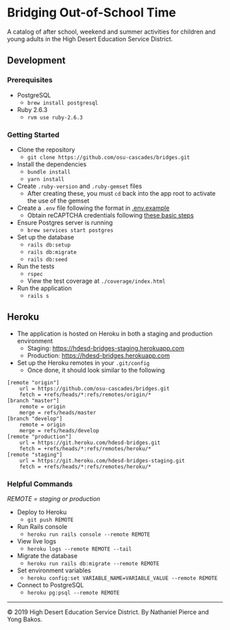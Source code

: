 # Bridging Out-of-School Time

A catalog of after school, weekend and summer activities for children and young adults in the High Desert Education Service District.

## Development

### Prerequisites
* PostgreSQL
    * `brew install postgresql`
* Ruby 2.6.3
    * `rvm use ruby-2.6.3`

### Getting Started
* Clone the repository
    * `git clone https://github.com/osu-cascades/bridges.git`
* Install the dependencies
    * `bundle install`
    * `yarn install`
* Create `.ruby-version` and `.ruby-gemset` files
    * After creating these, you must `cd` back into the app root to activate the use of the gemset
* Create a `.env` file following the format in [.env.example](./.env.example)
    * Obtain reCAPTCHA credentials following [these basic steps](https://developers.google.com/recaptcha/intro#overview)
* Ensure Postgres server is running
    * `brew services start postgres`
* Set up the database
    * `rails db:setup`
    * `rails db:migrate`
    * `rails db:seed`
* Run the tests
    * `rspec`
    *  View the test coverage at `./coverage/index.html`
* Run the application
    * `rails s`

## Heroku
* The application is hosted on Heroku in both a staging and production environment
    * Staging: https://hdesd-bridges-staging.herokuapp.com
    * Production: https://hdesd-bridges.herokuapp.com
* Set up the Heroku remotes in your `.git/config`
  * Once done, it should look similar to the following

```
[remote "origin"]
	url = https://github.com/osu-cascades/bridges.git
	fetch = +refs/heads/*:refs/remotes/origin/*
[branch "master"]
	remote = origin
	merge = refs/heads/master
[branch "develop"]
	remote = origin
	merge = refs/heads/develop
[remote "production"]
	url = https://git.heroku.com/hdesd-bridges.git
	fetch = +refs/heads/*:refs/remotes/heroku/*
[remote "staging"]
	url = https://git.heroku.com/hdesd-bridges-staging.git
	fetch = +refs/heads/*:refs/remotes/heroku/*
```

### Helpful Commands

_REMOTE = staging or production_
* Deploy to Heroku
  * `git push REMOTE`
* Run Rails console
  * `heroku run rails console --remote REMOTE`
* View live logs
  * `heroku logs --remote REMOTE --tail`
* Migrate the database
    * `heroku run rails db:migrate --remote REMOTE`
* Set environment variables
    * `heroku config:set VARIABLE_NAME=VARIABLE_VALUE --remote REMOTE`
* Connect to PostgreSQL
    * `heroku pg:psql --remote REMOTE`

---
&copy; 2019 High Desert Education Service District. By Nathaniel Pierce and Yong Bakos.
